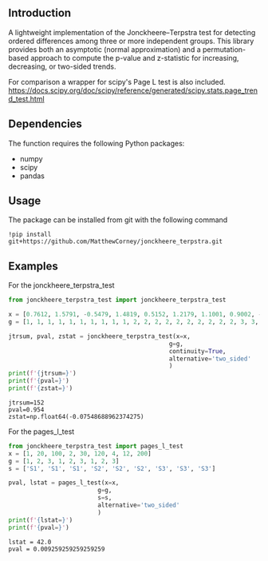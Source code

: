 ## Introduction

A lightweight implementation of the Jonckheere–Terpstra test for detecting ordered differences among three or more 
independent groups. This library provides both an asymptotic (normal approximation) and a permutation-based approach to 
compute the p-value and z-statistic for increasing, decreasing, or two-sided trends.

For comparison a wrapper for scipy's Page L test is also included.
https://docs.scipy.org/doc/scipy/reference/generated/scipy.stats.page_trend_test.html

## Dependencies
The function requires the following Python packages:
- numpy
- scipy
- pandas

## Usage
The package can be installed from git with the following command

```
!pip install git+https://github.com/MatthewCorney/jonckheere_terpstra.git
```


## Examples
For the jonckheere_terpstra_test
```python
from jonckheere_terpstra_test import jonckheere_terpstra_test

x = [0.7612, 1.5791, -0.5479, 1.4819, 0.5152, 1.2179, 1.1001, 0.9002, -0.8638, 0.0892, 0.9822, -0.5948, -0.1841, 0.9397, 1.1269, 0.8225, -0.5271, -0.7411, 1.8714, 0.6166, 0.6265, 0.4172, -0.6563, 1.1501, 0.3209, 0.3553, 1.4714, 1.3598, 1.9302, 0.0619]
g = [1, 1, 1, 1, 1, 1, 1, 1, 1, 1, 2, 2, 2, 2, 2, 2, 2, 2, 2, 2, 3, 3, 3, 3, 3, 3, 3, 3, 3, 3]

jtrsum, pval, zstat = jonckheere_terpstra_test(x=x,
                                             g=g,
                                             continuity=True,
                                             alternative='two_sided'
                                             )
print(f'{jtrsum=}')
print(f'{pval=}')
print(f'{zstat=}')
```
```text
jtrsum=152
pval=0.954
zstat=np.float64(-0.07548688962374275)
```
For the pages_l_test
```python
from jonckheere_terpstra_test import pages_l_test
x = [1, 20, 100, 2, 30, 120, 4, 12, 200]
g = [1, 2, 3, 1, 2, 3, 1, 2, 3]
s = ['S1', 'S1', 'S1', 'S2', 'S2', 'S2', 'S3', 'S3', 'S3']

pval, lstat = pages_l_test(x=x,
                         g=g,
                         s=s,
                         alternative='two_sided'
                         )
print(f'{lstat=}')
print(f'{pval=}')
```
```text
lstat = 42.0
pval = 0.009259259259259259
```